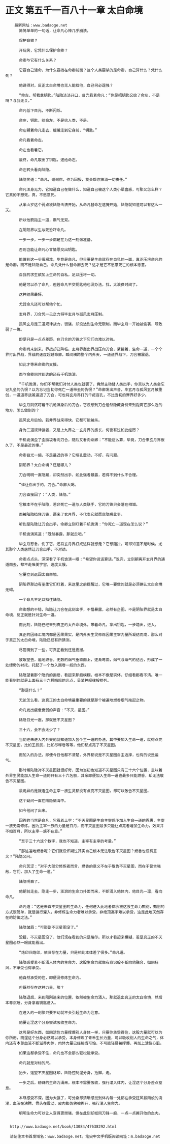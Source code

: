 # 正文 第五千一百八十一章 太白命境
        最新网址：www.badaoge.net
          简简单单的一句话，让命凡心神几乎崩溃。
      
          保护命卿？
      
          开玩笑，它凭什么保护命卿？
      
          命卿与它有什么关系？
      
          它要自己活命，为什么要挡在命卿前面？这个人类要杀的是命卿，自己算什么？凭什么死？
      
          他说得对，反正太白命境也无人能挡他，自己何必逞强？
      
          “命左，帮我拿钥匙。”陆隐淡淡开口，目光看着命凡：“你是把钥匙交给了命左，不是吗？与我无关。”
      
          命凡低下目光，不断闪烁。
      
          命左，钥匙，给命左，不是给人类，不是。
      
          命左朝着命凡走去，缓缓走到它身前，“钥匙。”
      
          命凡看着命左。
      
          命左也看着它。
      
          最终，命凡取出了钥匙，递给命左。
      
          命左转头看向陆隐。
      
          陆隐笑道：“命凡，谢谢你，作为回报，我会帮你抹消一切责任。”
      
          命凡浑身无力，它知道自己在做什么，知道自己被这个人类小辈蛊惑，可那又怎么样？它真的不想死，真，不愿意死。
      
          从半山岁这个弱点被陆隐击溃开始，从命凡替命左遮掩开始，陆隐就知道可以有这么一天。
      
          所以他箭指主一道，霸气无双。
      
          在阴阳界以生与死恐吓命凡。
      
          一步一步，一步一步都是在为这一刻做准备。
      
          否则岂能让命凡心甘情愿交出钥匙。
      
          能做到这一步很艰难，毕竟是命凡，但只要是生命就存在自私的一面，真正压垮命凡的是命卿，而不是陆隐自己，命凡凭什么替命卿去死？这才是它不愿意死亡的根本愿意。
      
          自我的求生欲加上生命的自私，足以压垮一切。
      
          他是可以杀了命凡，但若命凡不交钥匙他也没办法，找，太浪费时间了。
      
          这种结果最好。
      
          尤其命凡还可以帮他个忙。
      
          玄月界，刀合凭一己之力将毕玄月与孤风玄月压制。
      
          孤风玄月是三道规律战力，很强，却没达到生命无限制。而毕玄月一开始被偷袭，导致弱了一筹。
      
          即便只是一点点差距，在刀合的刀锋之下它们也难以对抗。
      
          命卿尚未到来，界战却已降临。玄月界轰出界战压向刀合，紧接着，生命一道，一个个界打出界战，界战的速度超越命卿，瞬间横跨整个内外天，一道道界战下，刀合被震退。
      
          如此才等来命卿的支援。
      
          而与命卿同时到达的还有千机诡演。
      
          “千机诡演，你们不帮我们对付人类也就罢了，竟然主动替人类出手，你真以为人类会忘记九垒的仇恨？以为忘记当初你死亡一道带去的仇恨？”命卿发出声音，毕玄月与孤风玄月被重创，一道道界战虽逼退了刀合，可也将玄月界打的千疮百孔，不比当初的罪界好多少。
      
          毕玄月阴沉盯着千机诡演身后的刀合，它没想到刀合居然隐藏身份来到距离它那么近的地方，怎么做到的？
      
          孤风玄月后怕，若非界战来得快，它都可能被杀。
      
          身为三道规律强者，又是上九界之一玄月界的族长，何曾有过如此经历？
      
          千机诡演歪了歪脑袋看向刀合，随后又看向命卿：“不能这么算，毕竟，刀合来玄月界很久了，不是最近的事。”
      
          命卿目光一缩，不是最近的事？它瞳孔震动，不好，有问题。
      
          阴阳界？太白命境？还是哪儿？
      
          刀合明明一直隐藏，却突然出手，如此强者暴露，若得不到什么不合理。
      
          “谁让你出手的，刀合。”命卿大喝。
      
          刀合直接回了：“人类，陆隐。”
      
          它根本不在乎陆隐，若非死亡一道与人类联手，它的刀锋只会落在相城。
      
          而被陆隐挡住刀锋，逼来了玄月界，不代表它就愿意隐瞒此事。
      
          听到是陆隐让刀合出手，命卿立刻盯着千机诡演：“你死亡一道现在怎么说？”
      
          千机诡演笑道：“既然暴露，那就走吧。”
      
          毕玄月怒急，伤了它，还将玄月界打成这样就想走？它想阻拦，可却知道不是时候，尤其那个人类居然让刀合出手，不对劲。
      
          命卿点点头，深深看了千机诡演一眼：“希望你说话算话。”说完，立刻朝离开玄月界的通道而去，都不走唯美宇宙，速度太慢。
      
          它要立刻返回太白命境。
      
          阴阳界那边有圣柔它们盯着，来这里之前提醒过，它唯一要做的就是必须确认太白命境无碍。
      
          一个命凡不足以挡住陆隐。
      
          命卿想的不错，陆隐让刀合在此刻出手，不惜暴露，必然有企图。不是阴阳界就是太白命境，反正就是针对生命一道。
      
          而此刻，陆隐已经来到真正的太白命境外，带着命凡，拿出钥匙，一步踏出，进入。
      
          真正的因缘汇境内都是因果果实，是内外天生灵修炼因果主宰力量所凝结而成，那么对于真正的太白命境，陆隐已经有所猜测。
      
          尽管猜到了一些，可真正看到还是震撼。
      
          放眼望去，遍地燃香，无数的烟气垂直而上，逐渐弯曲，烟气与烟气的结合，形成了一处缥缈的衬托，托起了一个放入画卷一般的东西。
      
          陆隐望着那个隐约的画卷，看起来那般模糊，根本不像是实体，仔细看都看不清。唯一能看到的就是上面有三十六颗晦暗的光点，呈某种规律般排列。
      
          “那是什么？”
      
          无论怎么看，这真正的太白命境最重要的就是那个被遍地燃香烟气拖起之物。
      
          命凡发出疲惫衰弱的声音：“不灭，星图。”
      
          陆隐目光一震，那就是不灭星图？
      
          三十六，会不会太少了？
      
          当初还未进入内外天他就知道加入各个主一道的办法，其中要加入生命一道，就得点亮不灭星图，比如王辰辰，比如尽释卷等等，他们都点亮了不灭星图。
      
          而加入的办法，即便今日他都不清楚，外界都说是不灭星图自主选择，也有的说是运气。
      
          那时候陆隐对不灭星图就很好奇，因为当初也知道不灭星图只有三十六个位置，意味着外界生灵能加入生命一道的只有三十六名额，其余即便加入生命一道也最多只能燃香，却无法敬告不灭星图。
      
          最诡异的是就连生命主宰一族生灵都没有点亮不灭星图，却可以敬告不灭星图。
      
          这个疑问一直在陆隐脑海中。
      
          如今他问了出来。
      
          回答的当然是命凡，它看着上空：“不灭星图是生命主宰赐予加入生命一道的恩惠，主宰一族无需修炼，因为主宰一族的力量是百月，而不灭星图最多只能让点亮者增加生命力，效果并不如百月，所以主宰一族不在意。”
      
          “至于三十六这个数字，我也不知道，主宰有主宰的考量。”
      
          “那这遍地燃香呢？它们就没怀疑过其实自己根本无法敬告不灭星图？燃香也没有意义？”陆隐又问。
      
          命凡苦涩：“对于大部分修炼者而言，燃香的意义不在于敬告不灭星图，而在于警告强敌，它们，加入了生命一道。”
      
          陆隐明白了。
      
          他朝前走去，刚走一步，澎湃的生命力扑面而来，不断涌入他体内，他目光一凛，看向命凡。
      
          命凡道：“这是来自不灭星图的生命力，任何进入此地者都会被这股生命力甄别，甄别的方式很简单，就是强行灌入，非修炼生命力者难以承受，非绝顶高手难以承受，这是此地天然存在的防御之法。”
      
          陆隐皱眉：“可那副不灭星图没了。”
      
          没错，不灭星图没了，他们现在看到的只是烙印。所以才看起来模糊，若是真正的不灭星图必然一眼就能看出。
      
          “烙印归烙印，依旧存在力量，只是相比本体差了很多。”命凡道。
      
          陆隐感受着不断涌入体内的生命力，这股生命力就像有意识般不断向他融合，如同狂风，不承受也得承受。
      
          他自然承受的住，即便没修炼生命力。
      
          但既然存在这种力量，那？
      
          陆隐退后，来到刚刚进来的位置，依然被生命力涌入，那就退出真正的太白命境，然后本尊沉睡，分身拿着钥匙进入。
      
          在进入的一刹那只要不动就不会引起生命力注意。
      
          他要让涅这个分身尝试吸收生命力。
      
          这可是好东西，如同活性力量撑爆别人身体一样，只要你承受得住，这股力量就可以为你所用，而涅这个分身必然可以承受，本身修炼了青禾生长力量，可以吸收别人的生命之气，体内还有本尊血液不断滋养肉体，肉体力量已经相当可怕，不可能轻易被撑爆，再加上活性心脏。
      
          如果这都承受不住，命凡也不会那么轻松能承受。
      
          命凡就是对标的尺。
      
          抬头，遥望不灭星图烙印，陆隐控制涅分身，抬脚，走。
      
          一步之后，磅礴的生命力涌来，根本不需要吸收，强行灌入体内，让涅这个分身差点窒息。
      
          本尊感受不深，因为太强了，可分身却清晰感觉到体内每一处都在承受狂风暴雨般的浇灌，血液在沸腾，骨头在震动，皮肉都仿佛被撕开，强行灌入生命力。
      
          明明生命力可以让人变得更顽强，但在此刻却如同刀锋一般，一点一点撕开他的血肉。
      
      
      http://www.badaoge.net/book/13084/47638292.html
      
      请记住本书首发域名：www.badaoge.net。笔尖中文手机版阅读网址：m.badaoge.net